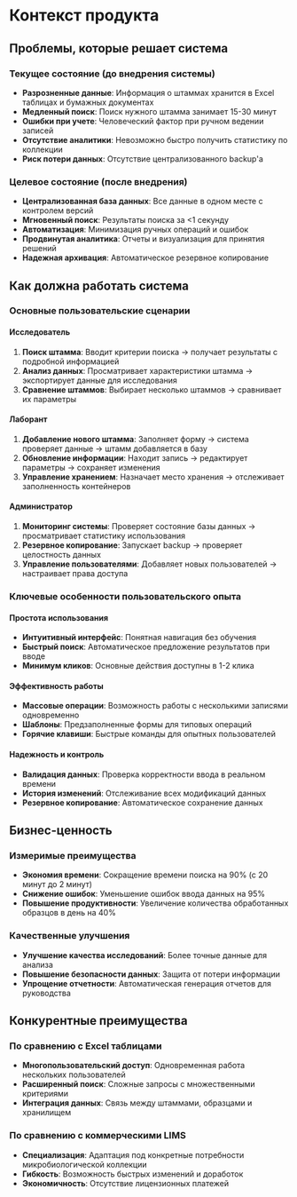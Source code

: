 # Контекст продукта

## Проблемы, которые решает система

### Текущее состояние (до внедрения системы)
- **Разрозненные данные**: Информация о штаммах хранится в Excel таблицах и бумажных документах
- **Медленный поиск**: Поиск нужного штамма занимает 15-30 минут
- **Ошибки при учете**: Человеческий фактор при ручном ведении записей
- **Отсутствие аналитики**: Невозможно быстро получить статистику по коллекции
- **Риск потери данных**: Отсутствие централизованного backup'а

### Целевое состояние (после внедрения)
- **Централизованная база данных**: Все данные в одном месте с контролем версий
- **Мгновенный поиск**: Результаты поиска за <1 секунду
- **Автоматизация**: Минимизация ручных операций и ошибок
- **Продвинутая аналитика**: Отчеты и визуализация для принятия решений
- **Надежная архивация**: Автоматическое резервное копирование

## Как должна работать система

### Основные пользовательские сценарии

#### Исследователь
1. **Поиск штамма**: Вводит критерии поиска → получает результаты с подробной информацией
2. **Анализ данных**: Просматривает характеристики штамма → экспортирует данные для исследования
3. **Сравнение штаммов**: Выбирает несколько штаммов → сравнивает их параметры

#### Лаборант
1. **Добавление нового штамма**: Заполняет форму → система проверяет данные → штамм добавляется в базу
2. **Обновление информации**: Находит запись → редактирует параметры → сохраняет изменения
3. **Управление хранением**: Назначает место хранения → отслеживает заполненность контейнеров

#### Администратор
1. **Мониторинг системы**: Проверяет состояние базы данных → просматривает статистику использования
2. **Резервное копирование**: Запускает backup → проверяет целостность данных
3. **Управление пользователями**: Добавляет новых пользователей → настраивает права доступа

### Ключевые особенности пользовательского опыта

#### Простота использования
- **Интуитивный интерфейс**: Понятная навигация без обучения
- **Быстрый поиск**: Автоматическое предложение результатов при вводе
- **Минимум кликов**: Основные действия доступны в 1-2 клика

#### Эффективность работы
- **Массовые операции**: Возможность работы с несколькими записями одновременно
- **Шаблоны**: Предзаполненные формы для типовых операций
- **Горячие клавиши**: Быстрые команды для опытных пользователей

#### Надежность и контроль
- **Валидация данных**: Проверка корректности ввода в реальном времени
- **История изменений**: Отслеживание всех модификаций данных
- **Резервное копирование**: Автоматическое сохранение данных

## Бизнес-ценность

### Измеримые преимущества
- **Экономия времени**: Сокращение времени поиска на 90% (с 20 минут до 2 минут)
- **Снижение ошибок**: Уменьшение ошибок ввода данных на 95%
- **Повышение продуктивности**: Увеличение количества обработанных образцов в день на 40%

### Качественные улучшения
- **Улучшение качества исследований**: Более точные данные для анализа
- **Повышение безопасности данных**: Защита от потери информации
- **Упрощение отчетности**: Автоматическая генерация отчетов для руководства

## Конкурентные преимущества

### По сравнению с Excel таблицами
- **Многопользовательский доступ**: Одновременная работа нескольких пользователей
- **Расширенный поиск**: Сложные запросы с множественными критериями
- **Интеграция данных**: Связь между штаммами, образцами и хранилищем

### По сравнению с коммерческими LIMS
- **Специализация**: Адаптация под конкретные потребности микробиологической коллекции
- **Гибкость**: Возможность быстрых изменений и доработок
- **Экономичность**: Отсутствие лицензионных платежей 